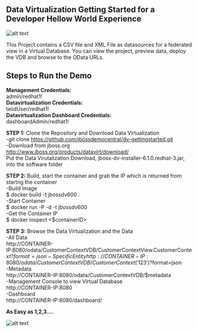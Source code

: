 ## Data Virtualization Getting Started for a Developer Hellow World Experience

![alt text](https://raw.githubusercontent.com/kpeeples/dv-odata-docker-integration-demo/master/docs/images/dvdemo-gettingstarted2.png "Teiid VDBs")  

This Project contains a CSV file and XML File as datasources for a federated view in a Virtual Database.  You can view the project, preview data, deploy the VDB and browse to the OData URLs.
  
## Steps to Run the Demo

**Management Credentials:**  
admin/redhat1!  
**Datavirtualization Credentials:**  
teiidUser/redhat1!  
**Datavirtualization Dashboard Credentials:**  
dashboardAdmin/redhat1!
  
**STEP 1:** Clone the Repository and Download Data Virtualization  
-git clone https://github.com/jbossdemocentral/dv-gettingstarted.git  
-Download from jboss.org http://www.jboss.org/products/datavirt/download/  
Put the Data Virutalization Download, jboss-dv-installer-6.1.0.redhat-3.jar, into the software folder  
  
**STEP 2:** Build, start the container and grab the IP which is returned from startng the container  
-Build Image  
		$ docker build -t jbossdv600 .  
-Start Container  
		$ docker run -P -d -t jbossdv600  
-Get the Container IP  
		$ docker inspect <$containerID>   
  
**STEP 3:** Browse the Data Virtualization and the Data  
-All Data  
		http://CONTAINER-IP:8080/odata/CustomerContextVDB/CustomerContextView.CustomerContext?$format=json  
-Specific Entity  
		http://CONTAINER-IP:8080/odata/CustomerContextVDB/CustomerContext('123')?$format=json  
-Metadata  
		http://CONTAINER-IP:8080/odata/CustomerContextVDB/$metadata  
-Management Console to view Virtual Database  
		http://CONTAINER-IP:8080  
-Dashboard  
		http://CONTAINER-IP:8080/dashboard/  
  
**As Easy as 1,2,3....**

![alt text](https://raw.githubusercontent.com/kpeeples/dv-odata-docker-integration-demo/master/images/dvodatadocker.jpeg "Teiid VDBs")
